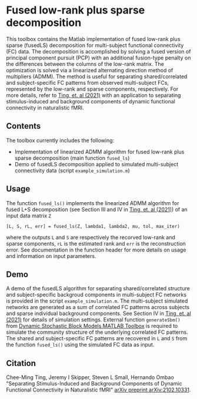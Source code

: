 # Fused low-rank plus sparse decomposition
This toolbox contains the Matlab implementation of fused low-rank plus sparse (fusedLS) decomposition for multi-subject functional connectivity (FC) data. The decomposition is accomplished by solving a fused version of principal component pursuit (PCP) with an additional fusion-type penalty on the differences between the columns of the low-rank matrix. The optimization is solved via a linearized alternating direction method of multipliers (ADMM). The method is useful for separating shared/correlated and subject-specific FC patterns from observed multi-subject FCs, represented by the low-rank and sparse components, respectively. For more details, refer to [Ting, et. al (2021)](https://arxiv.org/abs/2102.10331#) with an application to separating stimulus-induced and background components of dynamic functional connectivity in naturalistic fMRI.

## Contents
The toolbox currently includes the following:
- Implementation of linearized ADMM algorithm for fused low-rank plus sparse decomposition (main function `fused_ls`)
- Demo of fusedLS decomposition applied to simulated multi-subject connectivity data (script `example_simulation.m`)

## Usage
The function `fused_ls()` implements the linearized ADMM algorithm for fused L+S decomposition (see Section III and IV in [Ting, et. al (2021)](https://arxiv.org/abs/2102.10331#)) of an input data matrix `Z`

`[L, S, rL, err] = fused_ls(Z, lambda1, lambda2, mu, tol, max_iter)`

where the outputs `L` and `S` are respectively the recorved low-rank and sparse components, `rL` is the estimated rank and `err` is the reconstruction error. See documentation in the function header for more details on usage and information on input parameters.

## Demo
A demo of the fusedLS algorithm for separating shared/correlated structure and subject-specific backgroud components in multi-subject FC networks is provided in the script `example_simulation.m`. The multi-subject simulated networks are generated as a sum of correlated FC patterns across subjects and sparse individual background components. See Section IV in [Ting, et. al (2021)](https://arxiv.org/abs/2102.10331#) for details of simulation settings. External function `generateSbm()` from [Dynamic Stochastic Block Models MATLAB Toolbox](https://github.com/IdeasLabUT/Dynamic-Stochastic-Block-Model) is required to simulate the community structure of the underlying correlated FC patterns. The shared and subject-specific FC patterns are recovered in `L` and `S` from the function `fused_ls()` using the simulated FC data as input.

## Citation
Chee-Ming Ting, Jeremy I Skipper, Steven L Small, Hernando Ombao "Separating Stimulus-Induced and Background Components of Dynamic Functional Connectivity in Naturalistic fMRI"
[arXiv preprint arXiv:2102.10331](https://arxiv.org/abs/2102.10331#).
